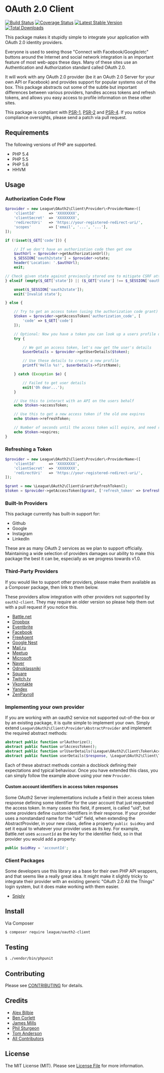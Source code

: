 # OAuth 2.0 Client

[![Build Status](https://travis-ci.org/thephpleague/oauth2-client.svg?branch=master)](https://travis-ci.org/thephpleague/oauth2-client)
[![Coverage Status](https://coveralls.io/repos/thephpleague/oauth2-client/badge.svg?branch=master)](https://coveralls.io/r/thephpleague/oauth2-client?branch=master)
[![Latest Stable Version](https://poser.pugx.org/league/oauth2-client/version.svg)](https://packagist.org/packages/league/oauth2-client)
[![Total Downloads](https://poser.pugx.org/league/oauth2-client/downloads.svg)](https://packagist.org/packages/league/oauth2-client)

This package makes it stupidly simple to integrate your application with OAuth 2.0 identity providers.

Everyone is used to seeing those "Connect with Facebook/Google/etc" buttons around the Internet and social network
integration is an important feature of most web-apps these days. Many of these sites use an Authentication and Authorization standard called OAuth 2.0.

It will work with any OAuth 2.0 provider (be it an OAuth 2.0 Server for your own API or Facebook) and provides support
for popular systems out of the box. This package abstracts out some of the subtle but important differences between various providers, handles access tokens and refresh tokens, and allows you easy access to profile information on these other sites.

This package is compliant with [PSR-1][], [PSR-2][] and [PSR-4][]. If you notice compliance oversights, please send
a patch via pull request.

[PSR-1]: https://github.com/php-fig/fig-standards/blob/master/accepted/PSR-1-basic-coding-standard.md
[PSR-2]: https://github.com/php-fig/fig-standards/blob/master/accepted/PSR-2-coding-style-guide.md
[PSR-4]: https://github.com/php-fig/fig-standards/blob/master/accepted/PSR-4-autoloader.md


## Requirements

The following versions of PHP are supported.

* PHP 5.4
* PHP 5.5
* PHP 5.6
* HHVM

## Usage

### Authorization Code Flow

```php
$provider = new League\OAuth2\Client\Provider\<ProviderName>([
    'clientId'      => 'XXXXXXXX',
    'clientSecret'  => 'XXXXXXXX',
    'redirectUri'   => 'https://your-registered-redirect-uri/',
    'scopes'        => ['email', '...', '...'],
]);

if (!isset($_GET['code'])) {

    // If we don't have an authorization code then get one
    $authUrl = $provider->getAuthorizationUrl();
    $_SESSION['oauth2state'] = $provider->state;
    header('Location: '.$authUrl);
    exit;

// Check given state against previously stored one to mitigate CSRF attack
} elseif (empty($_GET['state']) || ($_GET['state'] !== $_SESSION['oauth2state'])) {

    unset($_SESSION['oauth2state']);
    exit('Invalid state');

} else {

    // Try to get an access token (using the authorization code grant)
    $token = $provider->getAccessToken('authorization_code', [
        'code' => $_GET['code']
    ]);

    // Optional: Now you have a token you can look up a users profile data
    try {

        // We got an access token, let's now get the user's details
        $userDetails = $provider->getUserDetails($token);

        // Use these details to create a new profile
        printf('Hello %s!', $userDetails->firstName);

    } catch (Exception $e) {

        // Failed to get user details
        exit('Oh dear...');
    }

    // Use this to interact with an API on the users behalf
    echo $token->accessToken;

    // Use this to get a new access token if the old one expires
    echo $token->refreshToken;

    // Number of seconds until the access token will expire, and need refreshing
    echo $token->expires;
}
```

### Refreshing a Token

```php
$provider = new League\OAuth2\Client\Provider\<ProviderName>([
    'clientId'      => 'XXXXXXXX',
    'clientSecret'  => 'XXXXXXXX',
    'redirectUri'   => 'https://your-registered-redirect-uri/',
]);

$grant = new \League\OAuth2\Client\Grant\RefreshToken();
$token = $provider->getAccessToken($grant, ['refresh_token' => $refreshToken]);
```


### Built-In Providers

This package currently has built-in support for:

- Github
- Google
- Instagram
- LinkedIn

These are as many OAuth 2 services as we plan to support officially. Maintaining a wide selection of providers
damages our ability to make this package the best it can be, especially as we progress towards v1.0.

### Third-Party Providers

If you would like to support other providers, please make them available as a Composer package, then link to them
below.

These providers allow integration with other providers not supported by `oauth2-client`. They may require an older version
so please help them out with a pull request if you notice this.

- [Battle.net](https://packagist.org/packages/depotwarehouse/oauth2-bnet)
- [Dropbox](https://github.com/pixelfear/oauth2-dropbox)
- [Eventbrite](https://github.com/stevenmaguire/oauth2-eventbrite)
- [Facebook](https://packagist.org/packages/league/oauth2-facebook)
- [FreeAgent](https://github.com/CloudManaged/oauth2-freeagent)
- [Google Nest](https://github.com/JC5/nest-oauth2-provider)
- [Mail.ru](https://packagist.org/packages/aego/oauth2-mailru)
- [Meetup](https://github.com/howlowck/meetup-oauth2-provider)
- [Microsoft](https://github.com/stevenmaguire/oauth2-microsoft)
- [Naver](https://packagist.org/packages/deminoth/oauth2-naver)
- [Odnoklassniki](https://packagist.org/packages/aego/oauth2-odnoklassniki)
- [Square](https://packagist.org/packages/wheniwork/oauth2-square)
- [Twitch.tv](https://github.com/tpavlek/oauth2-twitch)
- [Vkontakte](https://packagist.org/packages/j4k/oauth2-vkontakte)
- [Yandex](https://packagist.org/packages/aego/oauth2-yandex)
- [ZenPayroll](https://packagist.org/packages/wheniwork/oauth2-zenpayroll)

### Implementing your own provider

If you are working with an oauth2 service not supported out-of-the-box or by an existing package, it is quite simple to
implement your own. Simply extend `League\OAuth2\Client\Provider\AbstractProvider` and implement the required abstract
methods:

```php
abstract public function urlAuthorize();
abstract public function urlAccessToken();
abstract public function urlUserDetails(\League\OAuth2\Client\Token\AccessToken $token);
abstract public function userDetails($response, \League\OAuth2\Client\Token\AccessToken $token);
```

Each of these abstract methods contain a docblock defining their expectations and typical behaviour. Once you have
extended this class, you can simply follow the example above using your new `Provider`.

#### Custom account identifiers in access token responses

Some OAuth2 Server implementations include a field in their access token response defining some identifier
for the user account that just requested the access token. In many cases this field, if present, is called "uid", but
some providers define custom identifiers in their response. If your provider uses a nonstandard name for the "uid" field,
when extending the AbstractProvider, in your new class, define a property `public $uidKey` and set it equal to whatever
your provider uses as its key. For example, Battle.net uses `accountId` as the key for the identifier field, so in that
provider you would add a property:

```php
public $uidKey = 'accountId';
```

### Client Packages

Some developers use this library as a base for their own PHP API wrappers, and that seems like a really great idea. It might make it slightly tricky to integrate their provider with an existing generic "OAuth 2.0 All the Things" login system, but it does make working with them easier.

- [Sniply](https://github.com/younes0/sniply)

## Install

Via Composer

``` bash
$ composer require league/oauth2-client
```

## Testing

``` bash
$ ./vendor/bin/phpunit
```

## Contributing

Please see [CONTRIBUTING](https://github.com/thephpleague/oauth2-client/blob/master/CONTRIBUTING.md) for details.


## Credits

- [Alex Bilbie](https://github.com/alexbilbie)
- [Ben Corlett](https://github.com/bencorlett)
- [James Mills](https://github.com/jamesmills)
- [Phil Sturgeon](https://github.com/philsturgeon)
- [Tom Anderson](https://github.com/TomHAnderson)
- [All Contributors](https://github.com/thephpleague/oauth2-client/contributors)


## License

The MIT License (MIT). Please see [License File](https://github.com/thephpleague/oauth2-client/blob/master/LICENSE) for more information.
